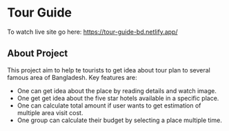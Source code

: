 # Tour Guide
To watch live site go here: https://tour-guide-bd.netlify.app/

## About Project
This project aim to help te tourists to get idea about tour plan to several famous area of Bangladesh. Key features are:
- One can get idea about the place by reading details and watch image.
- One get get idea about the five star hotels available in a specific place.
- One can calculate total amount if user wants to get estimation of multiple area visit cost.
- One group can calculate their budget by selecting a place multiple time.
